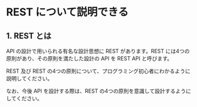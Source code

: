 # REST について説明できる

## 1. REST とは

API の設計で用いられる有名な設計思想に REST があります。REST には4つの原則があり、その原則を満たした設計の API を REST API と呼びます。

REST 及び REST の4つの原則について、プログラミング初心者にわかるように説明してください。

なお、今後 API を設計する際は、REST の4つの原則を意識して設計するようにしてください。